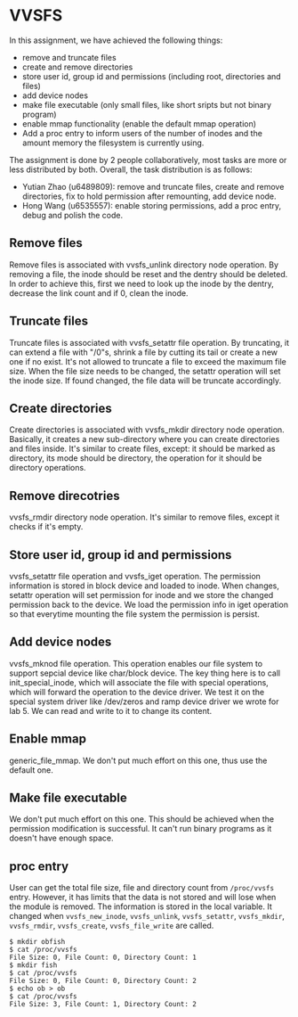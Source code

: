 # VVSFS

In this assignment, we have achieved the following things:
*  remove and truncate files
*  create and remove directories
*  store user id, group id and permissions (including root, directories and files)
*  add device nodes
*  make file executable (only small files, like short sripts but not binary program)
*  enable mmap functionality (enable the default mmap operation)
*  Add a proc entry to inform users of the number of inodes and the amount memory the filesystem is currently using.

The assignment is done by 2 people collaboratively, most tasks are more or less distributed by both. Overall, the task distribution is as follows:
*  Yutian Zhao (u6489809): remove and truncate files, create and remove directories, fix to hold permission after remounting, add device node.
*  Hong Wang (u6535557): enable storing permissions, add a proc entry, debug and polish the code.

## Remove files

Remove files is associated with vvsfs_unlink directory node operation. By removing a file, the inode should be reset and the dentry should be deleted.
In order to achieve this, first we need to look up the inode by the dentry, decrease the link count and if 0, clean the inode.

## Truncate files

Truncate files is associated with vvsfs_setattr file operation. By truncating, it can extend a file with "/0"s, shrink a file by cutting its tail
or create a new one if no exist. It's not allowed to truncate a file to exceed the maximum file size. When the file size needs to be changed, the setattr operation
will set the inode size. If found changed, the file data will be truncate accordingly.

## Create directories

Create directories is associated with vvsfs_mkdir directory node operation. Basically, it creates a new sub-directory where you can create directories and files inside.
It's similar to create files, except: it should be marked as directory, its mode should be directory, the operation for it should be directory operations.


## Remove direcotries
vvsfs_rmdir directory node operation.  It's similar to remove files, except it checks if it's empty.

## Store user id, group id and permissions
vvsfs_setattr file operation and vvsfs_iget operation. The permission information is stored in block device and loaded to inode. When changes,
setattr operation will set permission for inode and we store the changed permission back to the device. We load the permission info in iget operation so that
everytime mounting the file system the permission is persist.

## Add device nodes
vvsfs_mknod file operation. This operation enables our file system to support sepcial device like char/block device. 
The key thing here is to call init_special_inode, which will associate the file with special operations, which will forward the operation to the 
device driver. We test it on the special system driver like /dev/zeros and ramp device driver we wrote for lab 5. We can read and write to it to change its content.

## Enable mmap
generic_file_mmap. We don't put much effort on this one, thus use the default one.

## Make file executable
We don't put much effort on this one. This should be achieved when the permission modification is successful. 
It can't run binary programs as it doesn't have enough space.

## proc entry

User can get the total file size, file and directory count from `/proc/vvsfs` entry. However, it has limits that the data is not stored and will lose when the module is removed. The information is stored in the local variable. It changed when `vvsfs_new_inode`, `vvsfs_unlink`, `vvsfs_setattr`, `vvsfs_mkdir`, `vvsfs_rmdir`, `vvsfs_create`, `vvsfs_file_write` are called.
```
$ mkdir obfish
$ cat /proc/vvsfs
File Size: 0, File Count: 0, Directory Count: 1
$ mkdir fish
$ cat /proc/vvsfs
File Size: 0, File Count: 0, Directory Count: 2
$ echo ob > ob
$ cat /proc/vvsfs
File Size: 3, File Count: 1, Directory Count: 2
```
